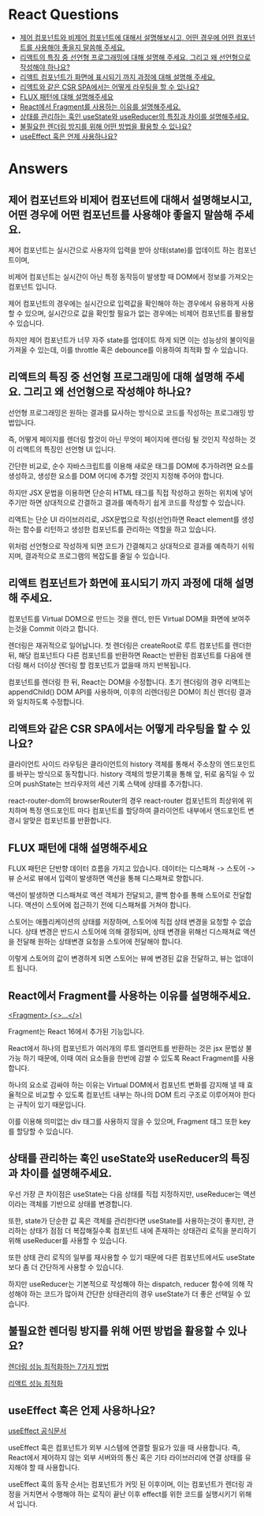 # React Questions

- [제어 컴포넌트와 비제어 컴포넌트에 대해서 설명해보시고, 어떤 경우에 어떤 컴포넌트를 사용해야 좋을지 말씀해 주세요.](#제어-컴포넌트와-비제어-컴포넌트에-대해서-설명해보시고-어떤-경우에-어떤-컴포넌트를-사용해야-좋을지-말씀해-주세요)
- [리액트의 특징 중 선언형 프로그래밍에 대해 설명해 주세요. 그리고 왜 선언형으로 작성해야 하나요?](#리액트의-특징-중-선언형-프로그래밍에-대해-설명해-주세요-그리고-왜-선언형으로-작성해야-하나요)
- [리액트 컴포넌트가 화면에 표시되기 까지 과정에 대해 설명해 주세요.](#리액트-컴포넌트가-화면에-표시되기-까지-과정에-대해-설명해-주세요)
- [리액트와 같은 CSR SPA에서는 어떻게 라우팅을 할 수 있나요?](#리액트와-같은-csr-spa에서는-어떻게-라우팅을-할-수-있나요)
- [FLUX 패턴에 대해 설명해주세요](#flux-패턴에-대해-설명해주세요)
- [React에서 Fragment를 사용하는 이유를 설명해주세요.](#react에서-fragment를-사용하는-이유를-설명해주세요)
- [상태를 관리하는 훅인 useState와 useReducer의 특징과 차이를 설명해주세요.](#상태를-관리하는-훅인-usestate와-usereducer의-특징과-차이를-설명해주세요)
- [불필요한 렌더링 방지를 위해 어떤 방법을 활용할 수 있나요?](#불필요한-렌더링-방지를-위해-어떤-방법을-활용할-수-있나요)
- [useEffect 훅은 언제 사용하나요?](#useeffect-훅은-언제-사용하나요)

# Answers

## 제어 컴포넌트와 비제어 컴포넌트에 대해서 설명해보시고, 어떤 경우에 어떤 컴포넌트를 사용해야 좋을지 말씀해 주세요.

제어 컴포넌트는 실시간으로 사용자의 입력을 받아 상태(state)를 업데이트 하는 컴포넌트이며,

비제어 컴포넌트는 실시간이 아닌 특정 동작등이 발생할 때 DOM에서 정보를 가져오는 컴포넌트 입니다.

제어 컴포넌트의 경우에는 실시간으로 입력값을 확인해야 하는 경우에서 유용하게 사용할 수 있으며,
실시간으로 값을 확인할 필요가 없는 경우에는 비제어 컴포넌트를 활용할 수 있습니다.

하지만 제어 컴포넌트가 너무 자주 state를 업데이트 하게 되면 이는 성능상의 불이익을 가져올 수 있는데,
이를 throttle 혹은 debounce를 이용하여 최적화 할 수 있습니다.

## 리액트의 특징 중 선언형 프로그래밍에 대해 설명해 주세요. 그리고 왜 선언형으로 작성해야 하나요?

선언형 프로그래밍은 원하는 결과를 묘사하는 방식으로 코드를 작성하는 프로그래밍 방법입니다.

즉, 어떻게 페이지를 렌더링 할것이 아닌 무엇이 페이지에 렌더링 될 것인지 작성하는 것이
리액트의 특징인 선언형 UI 입니다.

간단한 비교로, 순수 자바스크립트를 이용해 새로운 태그를 DOM에 추가하려면
요소를 생성하고, 생성한 요소를 DOM 어디에 추가할 것인지 지정해 주어야 합니다.

하지만 JSX 문법을 이용하면 단순히 HTML 태그를 직접 작성하고 원하는 위치에 넣어주기만 하면
상대적으로 간결하고 결과를 예측하기 쉽게 코드를 작성할 수 있습니다.

리액트는 단순 UI 라이브러리로, JSX문법으로 작성(선언)하면 React element를 생성하는 함수를 리턴하고
생성한 컴포넌트를 관리하는 역할을 하고 있습니다.

위처럼 선언형으로 작성하게 되면 코드가 간결해지고 상대적으로 결과를 예측하기 쉬워지며, 결과적으로
프로그램의 복잡도를 줄일 수 있습니다.

## 리액트 컴포넌트가 화면에 표시되기 까지 과정에 대해 설명해 주세요.

컴포넌트를 Virtual DOM으로 만드는 것을 렌더, 만든 Virtual DOM을 화면에 보여주는것을 Commit 이라고 합니다.

렌더링은 재귀적으로 일어납니다. 첫 렌더링은 createRoot로 루트 컴포넌트를 렌더한 뒤, 해당 컴포넌트다 다른 컴포넌트를 반환하면 React는 반환된 컴포넌트를 다음에 렌더링 해서 더이상 렌더링 할 컴포넌트가 없을때 까지 반복됩니다.

컴포넌트를 렌더링 한 뒤, React는 DOM을 수정합니다.
초기 렌더링의 경우 리액트는 appendChild() DOM API를 사용하며, 이후의 리렌더링은 DOM이 최신 렌더링 결과와 일치하도록 수정합니다.

## 리액트와 같은 CSR SPA에서는 어떻게 라우팅을 할 수 있나요?

클라이언트 사이드 라우팅은 클라이언트의 history 객체를 통해서 주소창의 엔드포인트를 바꾸는 방식으로 동작합니다.
history 객체의 방문기록을 통해 앞, 뒤로 움직일 수 있으며 pushState는 브라우저의 세션 기록 스택에 상태를 추가합니다.

react-router-dom의 browserRouter의 경우 react-router 컴포넌트의 최상위에 위치하며
특정 엔드포인트 마다 컴포넌트를 할당하여 클라이언트 내부에서 엔드포인트 변경시 알맞은 컴포넌트를 반환합니다.

## FLUX 패턴에 대해 설명해주세요

FLUX 패턴은 단반향 데이터 흐름을 가지고 있습니다.
데이터는 디스패쳐 -> 스토어 -> 뷰 순서로 뷰에서 입력이 발생하면 액션을 통해 디스패쳐로 향합니다.

액션이 발생하면 디스패쳐로 액션 객체가 전달되고, 콜백 함수를 통해 스토어로 전달합니다.
액션이 스토어에 접근하기 전에 디스패쳐를 거쳐야 합니다.

스토어는 애플리케이션의 상태를 저장하며, 스토어에 직접 상태 변경을 요청할 수 없습니다.
상태 변경은 반드시 스토어에 의해 결정되며, 상태 변경을 위해선 디스패쳐료 액션을 전달해 원하는 상태변경 요청을 스토어에 전달해야 합니다.

이렇게 스토어의 값이 변경하게 되면 스토어는 뷰에 변경된 값을 전달하고, 뷰는 업데이트 됩니다.

## React에서 Fragment를 사용하는 이유를 설명해주세요.

[\<Fragment> (<>...</>)](https://react-ko.dev/reference/react/Fragment)

Fragment는 React 16에서 추가된 기능입니다.

React에서 하나의 컴포넌트가 여러개의 루트 엘리먼트를 반환하는 것은 jsx 문법상 불가능 하기 때문에,
이때 여러 요소들을 한번에 감쌀 수 있도록 React Fragment를 사용합니다.

하나의 요소로 감싸야 하는 이유는 Virtual DOM에서 컴포넌트 변화를 감지해 낼 때 효율적으로 비교할 수 있도록 컴포넌트 내부는 하나의 DOM 트리 구조로 이루어져야 한다는 규칙이 있기 때문입니다.

이를 이용해 의미없는 div 태그를 사용하지 않을 수 있으며, Fragment 태그 또한 key를 할당할 수 있습니다.

## 상태를 관리하는 훅인 useState와 useReducer의 특징과 차이를 설명해주세요.

우선 가장 큰 차이점은 useState는 다음 상태를 직접 지정하지만, useReducer는 액션이라는 객체를 기반으로 상태를 변경합니다.

또한, state가 단순한 값 혹은 객체를 관리한다면 useState를 사용하는것이 좋지만,
관리하는 상태가 점점 더 복잡해질수록 컴포넌트 내에 존재하는 상태관리 로직을 분리하기 위해 useReducer를 사용할 수 있습니다.

또한 상태 관리 로직의 일부를 재사용할 수 있기 때문에 다른 컴포넌트에서도 useState 보다 좀 더 간단하게 사용할 수 있습니다.

하지만 useReducer는 기본적으로 작성해야 하는 dispatch, reducer 함수에 의해 작성해야 하는 코드가 많아져
간단한 상태관리의 경우 useState가 더 좋은 선택일 수 있습니다.

## 불필요한 렌더링 방지를 위해 어떤 방법을 활용할 수 있나요?

[렌더링 성능 최적화하는 7가지 방법](https://velog.io/@shin6403/React-%EB%A0%8C%EB%8D%94%EB%A7%81-%EC%84%B1%EB%8A%A5-%EC%B5%9C%EC%A0%81%ED%99%94%ED%95%98%EB%8A%94-7%EA%B0%80%EC%A7%80-%EB%B0%A9%EB%B2%95-Hooks-%EA%B8%B0%EC%A4%80)

[리액트 성능 최적화](https://wikidocs.net/197788)

## useEffect 훅은 언제 사용하나요?

[useEffect 공식문서](https://react-ko.dev/reference/react/useEffect)

useEffect 훅은 컴포넌트가 외부 시스템에 연결할 필요가 있을 때 사용합니다.
즉, React에서 제어하지 않는 외부 서버와의 통신 혹은 기타 라이브러리에 연결 상태를 유지해야 할 때 사용합니다.

useEffect 훅의 동작 순서는 컴포넌트가 커밋 된 이후이며, 이는 컴포넌트가 렌더링 과정을 거치면서 수행해야 하는 로직이 끝난 이후
effect를 위한 코드를 실행시키기 위해서 입니다.
